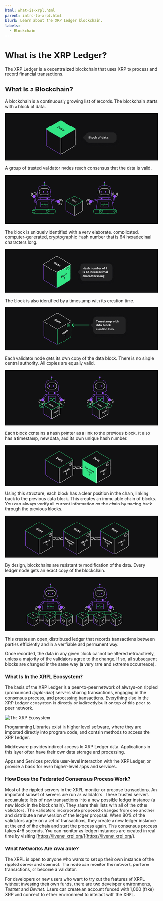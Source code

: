 ```yaml
---
html: what-is-xrpl.html
parent: intro-to-xrpl.html
blurb: Learn about the XRP Ledger blockchain.
labels:
  - Blockchain
---
```


# What is the XRP Ledger?

The XRP Ledger is a decentralized blockchain that uses XRP to process and record financial transactions.


## What Is a Blockchain?

A blockchain is a continuously growing list of records. The blockchain starts with a block of data. 

![A block of data](img/introduction2-data-block.png)

A group of trusted validator nodes reach consensus that the data is valid.

![Validator nodes](img/introduction3-validators.png)

The block is uniquely identified with a very elaborate, complicated, computer-generated, cryptographic Hash number that is 64 hexadecimal characters long.

![Crypto hash](img/introduction4-hash.png)

The block is also identified by a timestamp with its creation time.

![Timestamp](img/introduction5-time-stamp.png)

Each validator node gets its own copy of the data block. There is no single central authority. All copies are equally valid.

![Validators with valid copies](img/introduction6-valid-copies.png)

Each block contains a hash pointer as a link to the previous block. It also has a timestamp, new data, and its own unique hash number.

![Hash pointer](img/introduction7-two-blocks.png)

Using this structure, each block has a clear position in the chain, linking back to the previous data block. This creates an immutable chain of blocks. You can always verify all current information on the chain by tracing back through the previous blocks.

![Three data blocks](img/introduction8-3-blocks.png)

By design, blockchains are resistant to modification of the data. Every ledger node gets an exact copy of the blockchain.

![Two validators with identical copies of the blockchain](img/introduction9-2-sets-of-3.png)

This creates an open, distributed ledger that records transactions between parties efficiently and in a verifiable and permanent way.

Once recorded, the data in any given block cannot be altered retroactively, unless a majority of the validators agree to the change. If so, all subsequent blocks are changed in the same way (a very rare and extreme occurrence).


### What Is In the XRPL Ecosystem?

The basis of the XRP Ledger is a peer-to-peer network of always-on rippled (pronounced _ripple-dee_) servers sharing transactions, engaging in the consensus process, and processing transactions. Everything else in the XRP Ledger ecosystem is directly or indirectly built on top of this peer-to-peer network.

![The XRP Ecosystem](img/ecosystem.png)

Programming Libraries exist in higher level software, where they are imported directly into program code, and contain methods to access the XRP Ledger.

Middleware provides indirect access to XRP Ledger data. Applications in this layer often have their own data storage and processing.

Apps and Services provide user-level interaction with the XRP Ledger, or provide a basis for even higher-level apps and services.


### How Does the Federated Consensus Process Work?

Most of the rippled servers in the XRPL monitor or propose transactions. An important subset of servers are run as validators. These trusted servers accumulate lists of new transactions into a new possible ledger instance (a new block in the block chain). They share their lists with all of the other validators. The validators incorporate proposed changes from one another and distribute a new version of the ledger proposal. When 80% of the validators agree on a set of transactions, they create a new ledger instance at the end of the chain and start the process again. This consensus process takes 4-6 seconds. You can monitor as ledger instances are created in real time by visiting [https://livenet.xrpl.org/](https://livenet.xrpl.org/).


### What Networks Are Available?

The XRPL is open to anyone who wants to set up their own instance of the rippled server and connect. The node can monitor the network, perform transactions, or become a validator.

For developers or new users who want to try out the features of XRPL without investing their own funds, there are two developer environments, _Testnet_ and _Devnet_. Users can create an account funded with 1,000 (fake) XRP and connect to either environment to interact with the XRPL. 
